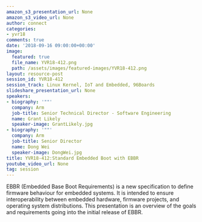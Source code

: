 ```yaml
---
amazon_s3_presentation_url: None
amazon_s3_video_url: None
author: connect
categories:
- yvr18
comments: true
date: '2018-09-16 09:00:00+00:00'
image:
  featured: true
  file_name: YVR18-412.png
  path: /assets/images/featured-images/YVR18-412.png
layout: resource-post
session_id: YVR18-412
session_track: Linux Kernel, IoT and Embedded, 96Boards
slideshare_presentation_url: None
speakers:
- biography: '""'
  company: Arm
  job-title: Senior Technical Director - Software Engineering
  name: Grant Likely
  speaker-image: GrantLikely.jpg
- biography: '""'
  company: Arm
  job-title: Senior Director
  name: Dong Wei
  speaker-image: DongWei.jpg
title: YVR18-412:Standard Embedded Boot with EBBR
youtube_video_url: None
tag: session
---
```


EBBR (Embedded Base Boot Requirements) is a new specification to define firmware behaviour for embedded systems. It is intended to ensure interoperability between embedded hardware, firmware projects, and operating system distributions.  This presentation is an overview of the
goals and requirements going into the initial release of EBBR.